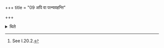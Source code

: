 +++
title = "09 अपि वा पत्न्यवहन्ति"

+++

<details><summary>थिते</summary>

9. Or rather, the wife (of the sacrificer) pounds[^1] the grains, the slave woman crushes them.

[^1]: See I.20.2.
</details>
